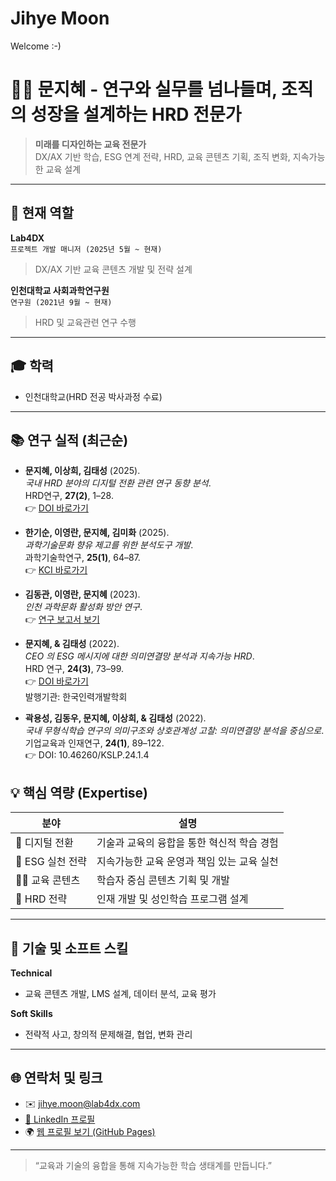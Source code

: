 # Jihye Moon
Welcome :-)

# 👩‍🏫 문지혜 - 연구와 실무를 넘나들며, 조직의 성장을 설계하는 HRD 전문가 

> **미래를 디자인하는 교육 전문가**  
> DX/AX 기반 학습, ESG 연계 전략, HRD, 교육 콘텐츠 기획, 조직 변화, 지속가능한 교육 설계

---

## 📌 현재 역할
**Lab4DX**  
`프로젝트 개발 매니저 (2025년 5월 ~ 현재)`  
> DX/AX 기반 교육 콘텐츠 개발 및 전략 설계

**인천대학교 사회과학연구원**  
`연구원 (2021년 9월 ~ 현재)`  
> HRD 및 교육관련 연구 수행

---

## 🎓 학력
- 인천대학교(HRD 전공 박사과정 수료)

---

## 📚 연구 실적 (최근순)

- **문지혜, 이상희, 김태성** (2025).  
  _국내 HRD 분야의 디지털 전환 관련 연구 동향 분석_.  
  HRD연구, **27(2)**, 1–28.  
  👉 [DOI 바로가기](https://doi.org/10.18211/kjhrdq.2025.27.2.001)

- **한기순, 이영란, 문지혜, 김미화** (2025).  
  _과학기술문화 향유 제고를 위한 분석도구 개발_.  
  과학기술학연구, **25(1)**, 64–87.  
  👉 [KCI 바로가기](https://www.kci.go.kr/kciportal/ci/sereArticleSearch/ciSereArtiView.kci?sereArticleSearchBean.artiId=ART003195984)

- **김동관, 이영란, 문지혜** (2023).  
  _인천 과학문화 활성화 방안 연구_.  
  👉 [연구 보고서 보기](https://itp.or.kr/intro.asp?tmid=362&seq=7987)

- **문지혜, & 김태성** (2022).  
  _CEO 의 ESG 메시지에 대한 의미연결망 분석과 지속가능 HRD_.  
  HRD 연구, **24(3)**, 73–99.  
  👉 [DOI 바로가기](https://doi.org/10.18211/kjhrdq.2022.24.3.003)  
  발행기관: 한국인력개발학회

- **곽용성, 김동우, 문지혜, 이상희, & 김태성** (2022).  
  _국내 무형식학습 연구의 의미구조와 상호관계성 고찰: 의미연결망 분석을 중심으로_.  
  기업교육과 인재연구, **24(1)**, 89–122.  
  👉 DOI: 10.46260/KSLP.24.1.4


## 💡 핵심 역량 (Expertise)

| 분야 | 설명 |
|------|------|
| 🎯 디지털 전환 | 기술과 교육의 융합을 통한 혁신적 학습 경험 |
| 🌱 ESG 실천 전략 | 지속가능한 교육 운영과 책임 있는 교육 실천 |
| 👩‍🏫 교육 콘텐츠 | 학습자 중심 콘텐츠 기획 및 개발 |
| 🧠 HRD 전략 | 인재 개발 및 성인학습 프로그램 설계 |

---

## 🧰 기술 및 소프트 스킬

**Technical**
- 교육 콘텐츠 개발, LMS 설계, 데이터 분석, 교육 평가

**Soft Skills**
- 전략적 사고, 창의적 문제해결, 협업, 변화 관리

---

## 🌐 연락처 및 링크

- ✉️ jihye.moon@lab4dx.com  
- [🔗 LinkedIn 프로필](https://www.linkedin.com/in/jihye-moon-135b62260)  
- 🌍 [웹 프로필 보기 (GitHub Pages)](https://your-username.github.io/저장소명/)

---

> “교육과 기술의 융합을 통해 지속가능한 학습 생태계를 만듭니다.”

                         
